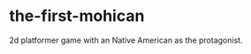 the-first-mohican
=================

2d platformer game with an Native American as the protagonist.
